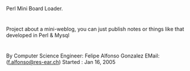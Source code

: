 Perl Mini Board Loader.

#
Project about a mini-weblog, you can just publish 
notes or things like that developed in Perl & Mysql
#
By Computer Science Engineer: Felipe Alfonso Gonzalez 
EMail: (f.alfonso@res-ear.ch)
Started : Jan 16, 2005

#
